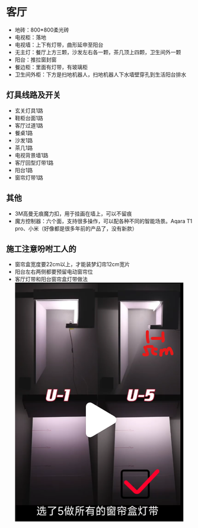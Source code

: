 # 客厅

* 地砖：800*800柔光砖
* 电视柜：落地
* 电视墙：上下有灯带，曲形延申至阳台
* 无主灯：餐厅上方三颗，沙发左右各一颗，茶几顶上四颗，卫生间外一颗
* 阳台：推拉窗封窗
* 餐边柜：里面有灯带，有玻璃柜
* 卫生间外柜：下方是扫地机器人，扫地机器人下水墙壁穿孔到生活阳台排水

## 灯具线路及开关

* 玄关灯具1路
* 鞋柜台面1路
* 客厅过道1路
* 餐桌1路
* 沙发1路
* 茶几1路
* 电视背景墙1路
* 客厅回型灯带1路
* 阳台1路
* 窗帘灯带1路

## 其他

* 3M高曼无痕魔力扣，用于挂画在墙上，可以不留痕
* 魔方控制器：六个面，支持很多操作，可以配各种不同的智能场景。Aqara T1 pro、小米（好像都是很多年前的产品了，没有新款）

## 施工注意吩咐工人的

* 窗帘盒宽度要22cm以上，才能装梦幻帘12cm宽片
* 阳台左右两侧都要预留电动窗帘位
* 客厅灯带和阳台窗帘盒灯带做法
![](./img/灯带灯槽安装.png)
